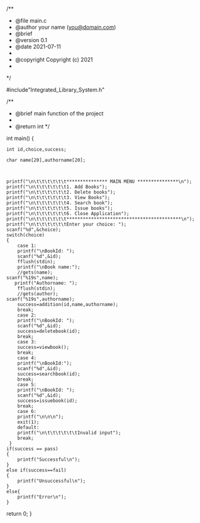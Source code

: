 /**
 * @file main.c
 * @author your name (you@domain.com)
 * @brief 
 * @version 0.1
 * @date 2021-07-11
 * 
 * @copyright Copyright (c) 2021
 * 
 */

#include"Integrated_Library_System.h"

/**
 * @brief main function of the project
 * 
 * @return int 
 */

int main()
{
    
    int id,choice,success; 
    
    char name[20],authorname[20];
    
        

    printf("\n\t\t\t\t\t\t*************** MAIN MENU ***************\n");
    printf("\n\t\t\t\t\t\t1. Add Books");
    printf("\n\t\t\t\t\t\t2. Delete books");
    printf("\n\t\t\t\t\t\t3. View Books");
    printf("\n\t\t\t\t\t\t4. Search book");
    printf("\n\t\t\t\t\t\t5. Issue books");
    printf("\n\t\t\t\t\t\t6. Close Application");
    printf("\n\t\t\t\t\t\t******************************************\n");
    printf("\n\t\t\t\t\t\tEnter your choice: ");
    scanf("%d",&choice);
    switch(choice)
    {
        case 1:
        printf("\nBookId: ");
        scanf("%d",&id);
        fflush(stdin);
        printf("\nBook name:");
        //gets(name);
	scanf("%19s",name);
       printf("Authorname: ");
        fflush(stdin);
        //gets(author);
	scanf("%19s",authorname);
        success=addition(id,name,authorname);
        break;
        case 2:
        printf("\nBookId: ");
        scanf("%d",&id);
        success=deletebook(id);
        break;
        case 3:
        success=viewbook();
        break;
        case 4:
        printf("\nBookId:");
        scanf("%d",&id);
        success=searchbook(id);
        break;
        case 5:
        printf("\nBookId: ");
        scanf("%d",&id);
        success=issuebook(id);
        break;
        case 6:
        printf("\n\n\n");
        exit(1);
        default:
        printf("\n\t\t\t\t\t\tInvalid input");
        break;
     }
    if(success == pass)
    {
        printf("Successful\n");
    }
    else if(success==fail)
    {
        printf("Unsuccessful\n");
    }
    else{
        printf("Error\n");
    }
return 0;
}
